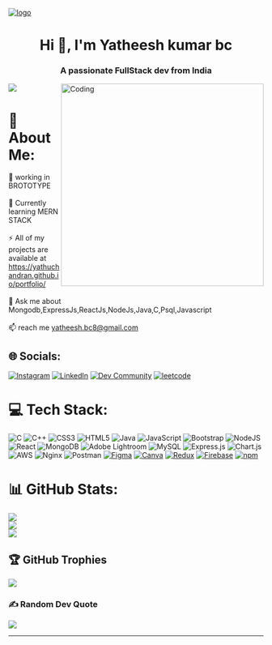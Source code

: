 
[![logo](https://camo.githubusercontent.com/48ec00ed4c84e771db4a1db90b56352923a8d644452a32b434d68e97006c9337/68747470733a2f2f63686b736b696c6c732e636f6d2f77702d636f6e74656e742f75706c6f6164732f323032302f30342f504e432d416e696d617465642d42616e6e6572732e676966)](https://yathuchandran.github.io/portfolio/)

<h1 align="center">Hi 👋, I'm Yatheesh kumar bc</h1>
<h3 align="center">A passionate FullStack dev from India</h3>
<img align="right" alt="Coding" width="400" src="https://camo.githubusercontent.com/cae12fddd9d6982901d82580bdf321d81fb299141098ca1c2d4891870827bf17/68747470733a2f2f6d69726f2e6d656469756d2e636f6d2f6d61782f313336302f302a37513379765349765f7430696f4a2d5a2e676966">

[![](https://visitcount.itsvg.in/api?id=yathuchandran&icon=0&color=0)](https://visitcount.itsvg.in)

# 💫 About Me:
🔭 working in BROTOTYPE<br><br>🌱 Currently learning MERN STACK<br><br>⚡ All of my projects are available at  https://yathuchandran.github.io/portfolio/<br><br>💬 Ask me about Mongodb,ExpressJs,ReactJs,NodeJs,Java,C,Psql,Javascript <br><br>📫 reach me yatheesh.bc8@gmail.com 


## 🌐 Socials:
[![Instagram](https://img.shields.io/badge/Instagram-%23E4405F.svg?logo=Instagram&logoColor=white)](https://instagram.com/yathuz_yxk?igshid=ZDdkNTZiNTM=)
[![LinkedIn](https://img.shields.io/badge/LinkedIn-%230077B5.svg?logo=linkedin&logoColor=white)](https://linkedin.com/in/yatheesh-kumar-3a9359255) 
[![Dev Community](https://img.shields.io/badge/Dev_Community-%2312100E.svg?logo=github&logoColor=white)](https://dev.to/yathuchandran)
[![leetcode](https://img.shields.io/badge/leetcode-%23E4405F.svg?logo=leetcode&logoColor=white)](https://leetcode.com/yathuz_/)


# 💻 Tech Stack:
![C](https://img.shields.io/badge/c-%2300599C.svg?style=for-the-badge&logo=c&logoColor=white) ![C++](https://img.shields.io/badge/c++-%2300599C.svg?style=for-the-badge&logo=c%2B%2B&logoColor=white) ![CSS3](https://img.shields.io/badge/css3-%231572B6.svg?style=for-the-badge&logo=css3&logoColor=white) ![HTML5](https://img.shields.io/badge/html5-%23E34F26.svg?style=for-the-badge&logo=html5&logoColor=white) ![Java](https://img.shields.io/badge/java-%23ED8B00.svg?style=for-the-badge&logo=java&logoColor=white) ![JavaScript](https://img.shields.io/badge/javascript-%23323330.svg?style=for-the-badge&logo=javascript&logoColor=%23F7DF1E) ![Bootstrap](https://img.shields.io/badge/bootstrap-%23563D7C.svg?style=for-the-badge&logo=bootstrap&logoColor=white) ![NodeJS](https://img.shields.io/badge/node.js-6DA55F?style=for-the-badge&logo=node.js&logoColor=white) ![React](https://img.shields.io/badge/react-%2320232a.svg?style=for-the-badge&logo=react&logoColor=%2361DAFB) ![MongoDB](https://img.shields.io/badge/MongoDB-%234ea94b.svg?style=for-the-badge&logo=mongodb&logoColor=white) ![Adobe Lightroom](https://img.shields.io/badge/Adobe%20Lightroom-31A8FF.svg?style=for-the-badge&logo=Adobe%20Lightroom&logoColor=white) ![MySQL](https://img.shields.io/badge/mysql-%2300f.svg?style=for-the-badge&logo=mysql&logoColor=white) ![Express.js](https://img.shields.io/badge/express.js-%23404d59.svg?style=for-the-badge&logo=express&logoColor=%2361DAFB) ![Chart.js](https://img.shields.io/badge/chart.js-F5788D.svg?style=for-the-badge&logo=chart.js&logoColor=white)
![AWS](https://img.shields.io/badge/AWS-%23FF9900.svg?style=for-the-badge&logo=amazon-aws&logoColor=white)
![Nginx](https://img.shields.io/badge/nginx-%23009639.svg?style=for-the-badge&logo=nginx&logoColor=white) 
 ![Postman](https://img.shields.io/badge/Postman-FF6C37?style=for-the-badge&logo=postman&logoColor=white) 
  [![Figma](https://img.shields.io/badge/Figma-F24E1E?style=for-the-badge&logo=figma&logoColor=FFFFFF)](https://link-to-your-page)
[![Canva](https://img.shields.io/badge/Canva-00C4CC?style=for-the-badge&logo=canva&logoColor=FFFFFF)](https://link-to-your-page)
[![Redux](https://img.shields.io/badge/Redux-764ABC?style=for-the-badge&logo=redux&logoColor=FFFFFF)](https://link-to-your-page)
[![Firebase](https://img.shields.io/badge/Firebase-FFCA28?style=for-the-badge&logo=firebase&logoColor=FFFFFF)](https://link-to-your-page) [![npm](https://img.shields.io/badge/npm-CB3837?style=for-the-badge&logo=npm&logoColor=FFFFFF)](https://www.npmjs.com/)

 
  




# 📊 GitHub Stats:
![](https://github-readme-stats.vercel.app/api?username=yathuchandran&theme=dark&hide_border=false&include_all_commits=false&count_private=false)<br/>
![](https://github-readme-streak-stats.herokuapp.com/?user=yathuchandran&theme=dark&hide_border=false)<br/>
![](https://github-readme-stats.vercel.app/api/top-langs/?username=yathuchandran&theme=dark&hide_border=false&include_all_commits=false&count_private=false&layout=compact)

## 🏆 GitHub Trophies
![](https://github-profile-trophy.vercel.app/?username=yathuchandran&theme=radical&no-frame=false&no-bg=true&margin-w=4)

### ✍️ Random Dev Quote
![](https://quotes-github-readme.vercel.app/api?type=horizontal&theme=radical)

---

